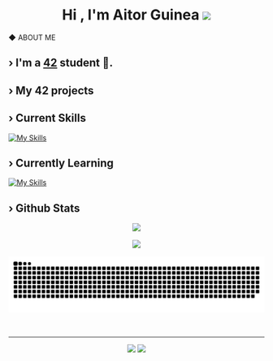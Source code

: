 <h1 align="center"><b>Hi , I'm Aitor Guinea </b><img src="https://media.giphy.com/media/hvRJCLFzcasrR4ia7z/giphy.gif" width="35"></h1>

◆ ABOUT ME
## › I'm a [42](https://www.42barcelona.com/es/) student 📄.
## › My 42 projects

## › Current Skills
[![My Skills](https://skillicons.dev/icons?i=bash,vim,vscode,css,github,git,visualstudio,c)](https://skillicons.dev)
<br>

## › Currently Learning
[![My Skills](https://skillicons.dev/icons?i=c,cpp)](https://skillicons.dev)

## › Github Stats

<p align="center">
  <img src="https://github-readme-stats-eight-virid.vercel.app/api?username=aguinea1&count_private=true&theme=calm&show_icons=true" width="48.5%"/>
  
<p align="center">
  <img src="https://github-readme-stats-eight-virid.vercel.app/api/top-langs/?username=aguinea1&layout=compact&count_private=false&theme=calm&show_icons=true" width="40.55%"/>

<p align="center">
  <a href="https://github.com/aguinea1">
    <img src="https://raw.githubusercontent.com/Platane/snk/output/github-contribution-grid-snake.svg">
  </a>
</p>

<br>
  
-----

<div align="center">

[<img src="https://img.shields.io/badge/LinkedIn-0077B5?style=for-the-badge&logo=linkedin&logoColor=white"/>]()
 [<img src="https://img.shields.io/badge/42-000000.svg?style=for-the-badge&logo=42&logoColor=white"/>](https://profile.intra.42.fr/users/aguinea)


 



 
